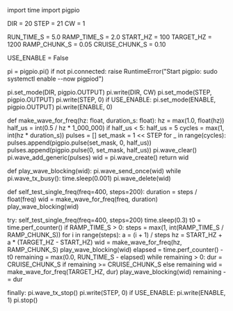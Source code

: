 import time
import pigpio

DIR  = 20
STEP = 21
CW   = 1

RUN_TIME_S   = 5.0
RAMP_TIME_S  = 2.0
START_HZ     = 100
TARGET_HZ    = 1200
RAMP_CHUNK_S   = 0.05
CRUISE_CHUNK_S = 0.10

USE_ENABLE = False

pi = pigpio.pi()
if not pi.connected:
    raise RuntimeError("Start pigpio: sudo systemctl enable --now pigpiod")

pi.set_mode(DIR, pigpio.OUTPUT)
pi.write(DIR, CW)
pi.set_mode(STEP, pigpio.OUTPUT)
pi.write(STEP, 0)
if USE_ENABLE:
    pi.set_mode(ENABLE, pigpio.OUTPUT)
    pi.write(ENABLE, 0)

def make_wave_for_freq(hz: float, duration_s: float):
    hz = max(1.0, float(hz))
    half_us = int(0.5 / hz * 1_000_000)
    if half_us < 5:
        half_us = 5
    cycles = max(1, int(hz * duration_s))
    pulses = []
    set_mask = 1 << STEP
    for _ in range(cycles):
        pulses.append(pigpio.pulse(set_mask, 0, half_us))
        pulses.append(pigpio.pulse(0, set_mask, half_us))
    pi.wave_clear()
    pi.wave_add_generic(pulses)
    wid = pi.wave_create()
    return wid

def play_wave_blocking(wid):
    pi.wave_send_once(wid)
    while pi.wave_tx_busy():
        time.sleep(0.001)
    pi.wave_delete(wid)

def self_test_single_freq(freq=400, steps=200):
    duration = steps / float(freq)
    wid = make_wave_for_freq(freq, duration)
    play_wave_blocking(wid)

try:
    self_test_single_freq(freq=400, steps=200)
    time.sleep(0.3)
    t0 = time.perf_counter()
    if RAMP_TIME_S > 0:
        steps = max(1, int(RAMP_TIME_S / RAMP_CHUNK_S))
        for i in range(steps):
            a = (i + 1) / steps
            hz = START_HZ + a * (TARGET_HZ - START_HZ)
            wid = make_wave_for_freq(hz, RAMP_CHUNK_S)
            play_wave_blocking(wid)
    elapsed = time.perf_counter() - t0
    remaining = max(0.0, RUN_TIME_S - elapsed)
    while remaining > 0:
        dur = CRUISE_CHUNK_S if remaining >= CRUISE_CHUNK_S else remaining
        wid = make_wave_for_freq(TARGET_HZ, dur)
        play_wave_blocking(wid)
        remaining -= dur

finally:
    pi.wave_tx_stop()
    pi.write(STEP, 0)
    if USE_ENABLE:
        pi.write(ENABLE, 1)
    pi.stop()
